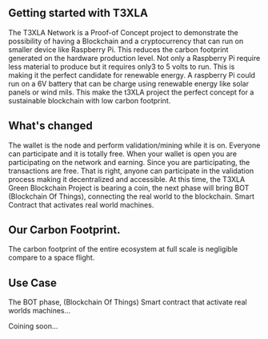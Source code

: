 ## Getting started with T3XLA 

The T3XLA Network is a Proof-of Concept project to demonstrate the possibility of having a Blockchain and a cryptocurrency that can run on smaller device like Raspberry Pi. This reduces the carbon footprint generated on the hardware production level. Not only a Raspberry Pi require less material to produce but it requires only3 to 5 volts to run. This is making it the perfect candidate for renewable energy. A raspberry Pi could run on a 6V battery that can be charge using renewable energy like solar panels or wind mils. This make the t3XLA project the perfect concept for a sustainable blockchain with low carbon footprint.

## What's changed

The wallet is the node and perform validation/mining while it is on. Everyone can participate and it is totally free.
When your wallet is open you are participating on the network and earning. Since you are participating, the transactions are free. That is right, anyone can participate in the validation process making it decentralized and accessible. At this time, the T3XLA Green Blockchain Project is bearing a coin, the next phase will bring BOT (Blockchain Of Things), connecting the real world to the blockchain. Smart Contract that activates real world machines. 

## Our Carbon Footprint.

The carbon footprint of the entire ecosystem at full scale is negligible compare to a space flight.

## Use Case

The BOT phase, (Blockchain Of Things) Smart contract that activate real worlds machines...

Coining soon…


